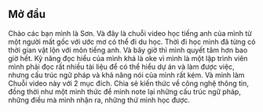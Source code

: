 ## Mở đầu 
Chào các bạn mình là Sơn. Và đây là chuỗi video học tiếng anh của mình từ một người mất gốc với ước mơ có thể đi du học. 
Thời đi học mình đã từng có thời gian vật lộn với môn tiếng anh. Và bây giờ thì mình quyết tâm hơn bao giờ hết. 
Kỹ năng đọc hiểu của mình khá là oke vì mình là một lập trình viên mình phải đọc rất nhiều tài liệu để có thể hiểu dự án và làm được việc, nhưng cấu trúc ngữ pháp và khả năng nói của mình rất kém. Và mình làm Chuỗi video này với 2 mục đích. Chia sẻ kiến thức về công nghệ thông tin, đồng thời như một mình thức để mình note lại những cấu trúc ngữ pháp, những điều mà mình nhận ra, những thứ mình học được.


